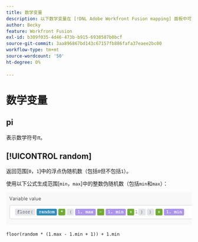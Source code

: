 ```yaml
---
title: 数学变量
description: 以下数学变量在 [!DNL Adobe Workfront Fusion mapping] 面板中可用。
author: Becky
feature: Workfront Fusion
exl-id: b309f035-4d46-473b-b915-6938587b0bcf
source-git-commit: 3aa896867bd143c67157fb886fafa37eaee2bc00
workflow-type: tm+mt
source-wordcount: '50'
ht-degree: 0%

---
```


# 数学变量

## pi

表示数学符号$\pi$。

## [!UICONTROL random]

返回范围[`0`，`1`]中的浮点伪随机数（包括`0`但不包括`1`）。

使用以下公式生成范围[`min`，`max`]中的整数伪随机数（包括`min`和`max`）：

![随机](assets/math-variable-random-350x61.png)

```
floor(random * (1.max - 1.min + 1)) + 1.min
```
